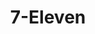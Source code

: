 ---
title: "7-Eleven"
url: /valenzuela/7-eleven-general-tiburcio-de-leon-road/
shop: convenience
---